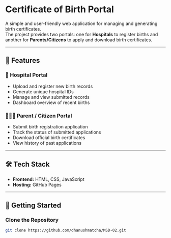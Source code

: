 # Certificate of Birth Portal

A simple and user-friendly web application for managing and generating birth certificates.  
The project provides two portals: one for **Hospitals** to register births and another for **Parents/Citizens** to apply and download birth certificates.

---

## 🌟 Features

### 🏥 Hospital Portal
- Upload and register new birth records  
- Generate unique hospital IDs  
- Manage and view submitted records  
- Dashboard overview of recent births  

### 👨‍👩‍👧 Parent / Citizen Portal
- Submit birth registration application  
- Track the status of submitted applications  
- Download official birth certificates  
- View history of past applications  

---

## 🛠️ Tech Stack
- **Frontend:** HTML, CSS, JavaScript  
- **Hosting:** GitHub Pages  

---

## 🚀 Getting Started

### Clone the Repository
```bash
git clone https://github.com/dhanushmatcha/MSD-02.git
